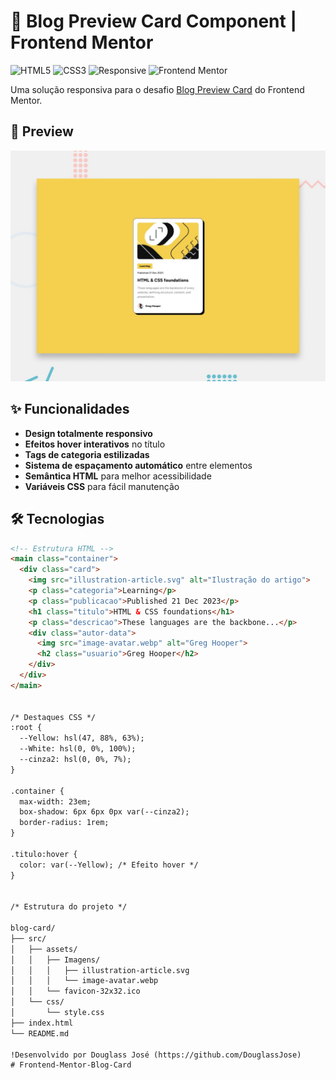 # 🎴 Blog Preview Card Component | Frontend Mentor

![HTML5](https://img.shields.io/badge/HTML5-E34F26?style=for-the-badge&logo=html5&logoColor=white)
![CSS3](https://img.shields.io/badge/CSS3-1572B6?style=for-the-badge&logo=css3&logoColor=white)
![Responsive](https://img.shields.io/badge/Responsive-Yes-success?style=for-the-badge)
![Frontend Mentor](https://img.shields.io/badge/Frontend%20Mentor-3F54A3?style=for-the-badge)

Uma solução responsiva para o desafio [Blog Preview Card](https://www.frontendmentor.io/challenges/blog-preview-card-ckPaj01IcS) do Frontend Mentor.

## 📸 Preview
![Visualização do componente](./preview.jpg)

## ✨ Funcionalidades

- **Design totalmente responsivo**
- **Efeitos hover interativos** no título
- **Tags de categoria estilizadas**
- **Sistema de espaçamento automático** entre elementos
- **Semântica HTML** para melhor acessibilidade
- **Variáveis CSS** para fácil manutenção

## 🛠 Tecnologias

```html
<!-- Estrutura HTML -->
<main class="container">
  <div class="card">
    <img src="illustration-article.svg" alt="Ilustração do artigo">
    <p class="categoria">Learning</p>
    <p class="publicacao">Published 21 Dec 2023</p>
    <h1 class="titulo">HTML & CSS foundations</h1>
    <p class="descricao">These languages are the backbone...</p>
    <div class="autor-data">
      <img src="image-avatar.webp" alt="Greg Hooper">
      <h2 class="usuario">Greg Hooper</h2>
    </div>
  </div>
</main>


/* Destaques CSS */
:root {
  --Yellow: hsl(47, 88%, 63%);
  --White: hsl(0, 0%, 100%);
  --cinza2: hsl(0, 0%, 7%);
}

.container {
  max-width: 23em;
  box-shadow: 6px 6px 0px var(--cinza2);
  border-radius: 1rem;
}

.titulo:hover {
  color: var(--Yellow); /* Efeito hover */
}


/* Estrutura do projeto */

blog-card/
├── src/
│   ├── assets/
│   │   ├── Imagens/
│   │   │   ├── illustration-article.svg
│   │   │   └── image-avatar.webp
│   │   └── favicon-32x32.ico
│   └── css/
│       └── style.css
├── index.html
└── README.md

!Desenvolvido por Douglass José (https://github.com/DouglassJose)
# Frontend-Mentor-Blog-Card
